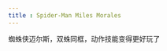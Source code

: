 ```yaml
---
title : Spider-Man Miles Morales
---
```


蜘蛛侠迈尔斯，双蛛同框，动作技能变得更好玩了

<ImageList value="games/spiderMan-Miles/" imgName="" :number="9" imgType="jpg" />